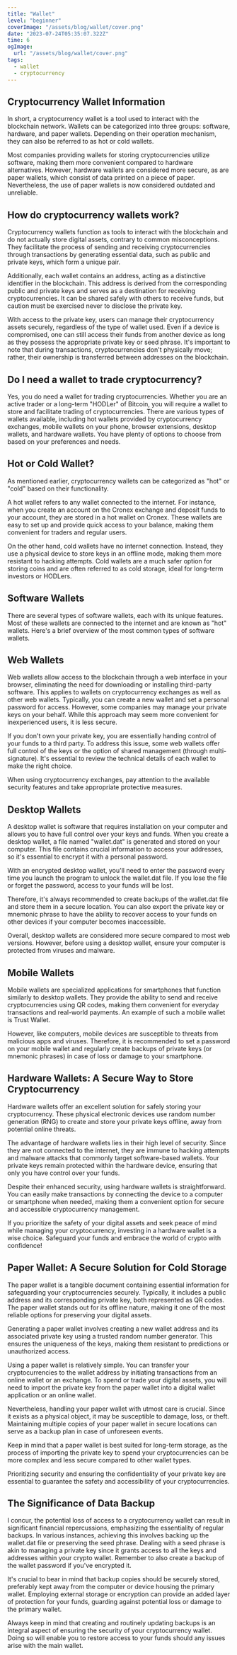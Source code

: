 ```yaml
---
title: "Wallet"
level: "beginner"
coverImage: "/assets/blog/wallet/cover.png"
date: "2023-07-24T05:35:07.322Z"
time: 6
ogImage:
  url: "/assets/blog/wallet/cover.png"
tags: 
  - wallet
  - cryptocurrency
---
```


## Cryptocurrency Wallet Information

In short, a cryptocurrency wallet is a tool used to interact with the blockchain network. Wallets can be categorized into three groups: software, hardware, and paper wallets. Depending on their operation mechanism, they can also be referred to as hot or cold wallets.

Most companies providing wallets for storing cryptocurrencies utilize software, making them more convenient compared to hardware alternatives. However, hardware wallets are considered more secure, as are paper wallets, which consist of data printed on a piece of paper. Nevertheless, the use of paper wallets is now considered outdated and unreliable.

## How do cryptocurrency wallets work?

Cryptocurrency wallets function as tools to interact with the blockchain and do not actually store digital assets, contrary to common misconceptions. They facilitate the process of sending and receiving cryptocurrencies through transactions by generating essential data, such as public and private keys, which form a unique pair.

Additionally, each wallet contains an address, acting as a distinctive identifier in the blockchain. This address is derived from the corresponding public and private keys and serves as a destination for receiving cryptocurrencies. It can be shared safely with others to receive funds, but caution must be exercised never to disclose the private key.

With access to the private key, users can manage their cryptocurrency assets securely, regardless of the type of wallet used. Even if a device is compromised, one can still access their funds from another device as long as they possess the appropriate private key or seed phrase. It's important to note that during transactions, cryptocurrencies don't physically move; rather, their ownership is transferred between addresses on the blockchain.

## Do I need a wallet to trade cryptocurrency?

Yes, you do need a wallet for trading cryptocurrencies. Whether you are an active trader or a long-term "HODLer" of Bitcoin, you will require a wallet to store and facilitate trading of cryptocurrencies. There are various types of wallets available, including hot wallets provided by cryptocurrency exchanges, mobile wallets on your phone, browser extensions, desktop wallets, and hardware wallets. You have plenty of options to choose from based on your preferences and needs.

## Hot or Cold Wallet?

As mentioned earlier, cryptocurrency wallets can be categorized as "hot" or "cold" based on their functionality.

A hot wallet refers to any wallet connected to the internet. For instance, when you create an account on the Cronex exchange and deposit funds to your account, they are stored in a hot wallet on Cronex. These wallets are easy to set up and provide quick access to your balance, making them convenient for traders and regular users.

On the other hand, cold wallets have no internet connection. Instead, they use a physical device to store keys in an offline mode, making them more resistant to hacking attempts. Cold wallets are a much safer option for storing coins and are often referred to as cold storage, ideal for long-term investors or HODLers.

## Software Wallets

There are several types of software wallets, each with its unique features. Most of these wallets are connected to the internet and are known as "hot" wallets. Here's a brief overview of the most common types of software wallets.

## Web Wallets

Web wallets allow access to the blockchain through a web interface in your browser, eliminating the need for downloading or installing third-party software. This applies to wallets on cryptocurrency exchanges as well as other web wallets. Typically, you can create a new wallet and set a personal password for access. However, some companies may manage your private keys on your behalf. While this approach may seem more convenient for inexperienced users, it is less secure.

If you don't own your private key, you are essentially handing control of your funds to a third party. To address this issue, some web wallets offer full control of the keys or the option of shared management (through multi-signature). It's essential to review the technical details of each wallet to make the right choice.

When using cryptocurrency exchanges, pay attention to the available security features and take appropriate protective measures.

## Desktop Wallets

A desktop wallet is software that requires installation on your computer and allows you to have full control over your keys and funds. When you create a desktop wallet, a file named "wallet.dat" is generated and stored on your computer. This file contains crucial information to access your addresses, so it's essential to encrypt it with a personal password.

With an encrypted desktop wallet, you'll need to enter the password every time you launch the program to unlock the wallet.dat file. If you lose the file or forget the password, access to your funds will be lost.

Therefore, it's always recommended to create backups of the wallet.dat file and store them in a secure location. You can also export the private key or mnemonic phrase to have the ability to recover access to your funds on other devices if your computer becomes inaccessible.

Overall, desktop wallets are considered more secure compared to most web versions. However, before using a desktop wallet, ensure your computer is protected from viruses and malware.

## Mobile Wallets

Mobile wallets are specialized applications for smartphones that function similarly to desktop wallets. They provide the ability to send and receive cryptocurrencies using QR codes, making them convenient for everyday transactions and real-world payments. An example of such a mobile wallet is Trust Wallet.

However, like computers, mobile devices are susceptible to threats from malicious apps and viruses. Therefore, it is recommended to set a password on your mobile wallet and regularly create backups of private keys (or mnemonic phrases) in case of loss or damage to your smartphone.

## Hardware Wallets: A Secure Way to Store Cryptocurrency

Hardware wallets offer an excellent solution for safely storing your cryptocurrency. These physical electronic devices use random number generation (RNG) to create and store your private keys offline, away from potential online threats.

The advantage of hardware wallets lies in their high level of security. Since they are not connected to the internet, they are immune to hacking attempts and malware attacks that commonly target software-based wallets. Your private keys remain protected within the hardware device, ensuring that only you have control over your funds.

Despite their enhanced security, using hardware wallets is straightforward. You can easily make transactions by connecting the device to a computer or smartphone when needed, making them a convenient option for secure and accessible cryptocurrency management.

If you prioritize the safety of your digital assets and seek peace of mind while managing your cryptocurrency, investing in a hardware wallet is a wise choice. Safeguard your funds and embrace the world of crypto with confidence!

## Paper Wallet: A Secure Solution for Cold Storage

The paper wallet is a tangible document containing essential information for safeguarding your cryptocurrencies securely. Typically, it includes a public address and its corresponding private key, both represented as QR codes. The paper wallet stands out for its offline nature, making it one of the most reliable options for preserving your digital assets.

Generating a paper wallet involves creating a new wallet address and its associated private key using a trusted random number generator. This ensures the uniqueness of the keys, making them resistant to predictions or unauthorized access.

Using a paper wallet is relatively simple. You can transfer your cryptocurrencies to the wallet address by initiating transactions from an online wallet or an exchange. To spend or trade your digital assets, you will need to import the private key from the paper wallet into a digital wallet application or an online wallet.

Nevertheless, handling your paper wallet with utmost care is crucial. Since it exists as a physical object, it may be susceptible to damage, loss, or theft. Maintaining multiple copies of your paper wallet in secure locations can serve as a backup plan in case of unforeseen events.

Keep in mind that a paper wallet is best suited for long-term storage, as the process of importing the private key to spend your cryptocurrencies can be more complex and less secure compared to other wallet types.

Prioritizing security and ensuring the confidentiality of your private key are essential to guarantee the safety and accessibility of your cryptocurrencies.

## The Significance of Data Backup

I concur, the potential loss of access to a cryptocurrency wallet can result in significant financial repercussions, emphasizing the essentiality of regular backups. In various instances, achieving this involves backing up the wallet.dat file or preserving the seed phrase. Dealing with a seed phrase is akin to managing a private key since it grants access to all the keys and addresses within your crypto wallet. Remember to also create a backup of the wallet password if you've encrypted it.

It's crucial to bear in mind that backup copies should be securely stored, preferably kept away from the computer or device housing the primary wallet. Employing external storage or encryption can provide an added layer of protection for your funds, guarding against potential loss or damage to the primary wallet.

Always keep in mind that creating and routinely updating backups is an integral aspect of ensuring the security of your cryptocurrency wallet. Doing so will enable you to restore access to your funds should any issues arise with the main wallet.

